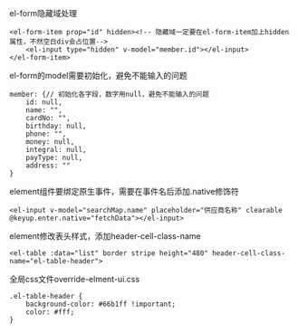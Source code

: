 el-form隐藏域处理
```
<el-form-item prop="id" hidden><!-- 隐藏域一定要在el-form-item加上hidden属性，不然空白div会占位置-->
    <el-input type="hidden" v-model="member.id"></el-input>
</el-form-item>
```
el-form的model需要初始化，避免不能输入的问题
```
member: {// 初始化各字段，数字用null，避免不能输入的问题
    id: null,
    name: "",
    cardNo: "",
    birthday: null,
    phone: "",
    money: null,
    integral: null,
    payType: null,
    address: ""
}
```
element组件要绑定原生事件，需要在事件名后添加.native修饰符
```
<el-input v-model="searchMap.name" placeholder="供应商名称" clearable @keyup.enter.native="fetchData"></el-input>
```
element修改表头样式，添加header-cell-class-name
```
<el-table :data="list" border stripe height="480" header-cell-class-name="el-table-header">
```
全局css文件override-elment-ui.css
```
.el-table-header {
    background-color: #66b1ff !important;
    color: #fff;
}
```